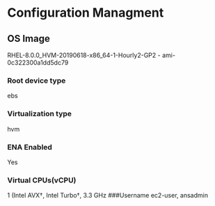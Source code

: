 # Configuration Managment

## OS Image
RHEL-8.0.0_HVM-20190618-x86_64-1-Hourly2-GP2 - ami-0c322300a1dd5dc79
### Root device type
ebs
### Virtualization type
hvm
### ENA Enabled
Yes
### Virtual CPUs(vCPU)
1 (Intel AVX†, Intel Turbo†, 3.3 GHz
###Username
ec2-user, ansadmin
  
